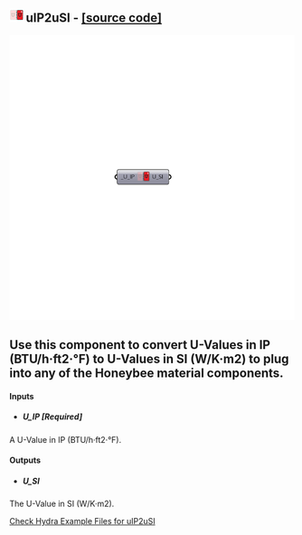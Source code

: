 ## ![](../../images/icons/uIP2uSI.png) uIP2uSI - [[source code]](https://github.com/mostaphaRoudsari/ladybug/tree/master/src/Ladybug_uIP2uSI.py)

![](../../images/components/uIP2uSI.png)

Use this component to convert U-Values in IP (BTU/h·ft2·°F) to U-Values in SI (W/K·m2) to plug into any of the Honeybee material components.
 -
 

#### Inputs
* ##### U_IP [Required]
A U-Value in IP (BTU/h·ft2·°F).

#### Outputs
* ##### U_SI
The U-Value in SI (W/K·m2).


[Check Hydra Example Files for uIP2uSI](https://hydrashare.github.io/hydra/index.html?keywords=Ladybug_uIP2uSI)